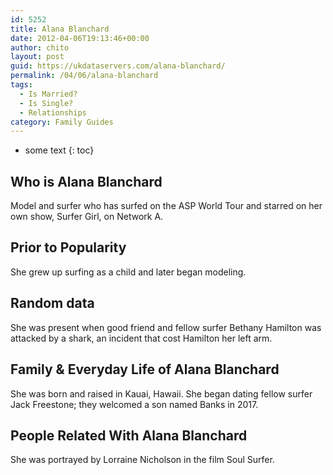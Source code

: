 ```yaml
---
id: 5252
title: Alana Blanchard
date: 2012-04-06T19:13:46+00:00
author: chito
layout: post
guid: https://ukdataservers.com/alana-blanchard/
permalink: /04/06/alana-blanchard
tags:
  - Is Married?
  - Is Single?
  - Relationships
category: Family Guides
---
```


* some text
{: toc}
          
          
## Who is  Alana Blanchard
                  
                  
                  
Model and surfer who has surfed on the ASP World Tour and starred on her own show, Surfer Girl, on Network A.
                  
                
                
                
## Prior to Popularity 
                  
                  
                  
She grew up surfing as a child and later began modeling.
                  
                
                
                
## Random data 
                  
                  
                  
She was present when good friend and fellow surfer Bethany Hamilton was attacked by a shark, an incident that cost Hamilton her left arm.
                  
                
                
                
## Family & Everyday Life of Alana Blanchard
                  
                  
                  
She was born and raised in Kauai, Hawaii. She began dating fellow surfer Jack Freestone; they welcomed a son named Banks in 2017.
                  
                
                
                
## People Related With  Alana Blanchard
                  
                  
                  
She was portrayed by Lorraine Nicholson in the film Soul Surfer.
                  
                
              
            
          
          
          
    
    
  

